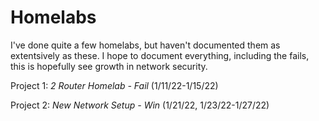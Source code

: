 # Homelabs

I've done quite a few homelabs, but haven't documented them as extentsively as these. I hope to document everything, including the fails, this is hopefully see growth in network security. 

Project 1: *2 Router Homelab - Fail* (1/11/22-1/15/22)

Project 2: *New Network Setup - Win* (1/21/22, 1/23/22-1/27/22)
